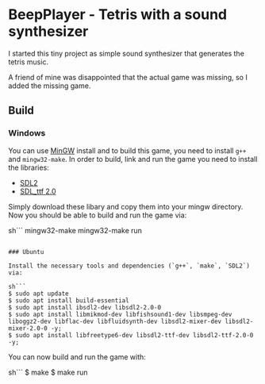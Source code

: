 # BeepPlayer - Tetris with a sound synthesizer

I started this tiny project as simple sound synthesizer
that generates the tetris music.

A friend of mine was disappointed that the actual game was missing,
so I added the missing game.

## Build

### Windows

You can use [MinGW](https://sourceforge.net/projects/mingw/) install and to build this game,
you need to install `g++` and `mingw32-make`. In order to build, link and run the game
you need to install the libraries:

- [SDL2](https://www.libsdl.org/download-2.0.php)
- [SDL_ttf 2.0](https://www.libsdl.org/projects/SDL_ttf/)

Simply download these libary and copy them into your mingw directory.
Now you should be able to build and run the game via:

sh```
mingw32-make
mingw32-make run

````

### Ubuntu

Install the necessary tools and dependencies (`g++`, `make`, `SDL2`) via:

sh```
$ sudo apt update
$ sudo apt install build-essential
$ sudo apt install ibsdl2-dev libsdl2-2.0-0
$ sudo apt install libmikmod-dev libfishsound1-dev libsmpeg-dev liboggz2-dev libflac-dev libfluidsynth-dev libsdl2-mixer-dev libsdl2-mixer-2.0-0 -y;
$ sudo apt install libfreetype6-dev libsdl2-ttf-dev libsdl2-ttf-2.0-0 -y;

````

You can now build and run the game with:

sh```
$ make
$ make run

```

```
